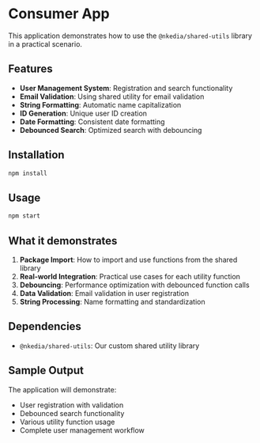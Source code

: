 # Consumer App

This application demonstrates how to use the `@nkedia/shared-utils` library in a practical scenario.

## Features

- **User Management System**: Registration and search functionality
- **Email Validation**: Using shared utility for email validation
- **String Formatting**: Automatic name capitalization
- **ID Generation**: Unique user ID creation
- **Date Formatting**: Consistent date formatting
- **Debounced Search**: Optimized search with debouncing

## Installation

```bash
npm install
```

## Usage

```bash
npm start
```

## What it demonstrates

1. **Package Import**: How to import and use functions from the shared library
2. **Real-world Integration**: Practical use cases for each utility function
3. **Debouncing**: Performance optimization with debounced function calls
4. **Data Validation**: Email validation in user registration
5. **String Processing**: Name formatting and standardization

## Dependencies

- `@nkedia/shared-utils`: Our custom shared utility library

## Sample Output

The application will demonstrate:
- User registration with validation
- Debounced search functionality  
- Various utility function usage
- Complete user management workflow
